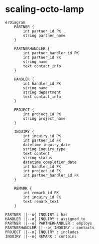 # scaling-octo-lamp
~~~ mermaid
erDiagram
    PARTNER {
        int partner_id PK
        string partner_name
    }

    PARTNERHANDLER {
        int partner_handler_id PK
        int partner_id FK
        string name
        text contact_info
    }

    HANDLER {
        int handler_id PK
        string name
        string department
        text contact_info
    }

    PROJECT {
        int project_id PK
        string project_name
    }

    INQUIRY {
        int inquiry_id PK
        int partner_id FK
        datetime inquiry_date
        string inquiry_type
        text content
        string status
        datetime completion_date
        int handler_id FK
        int project_id FK
        int partner_handler_id FK
    }

    REMARK {
        int remark_id PK
        int inquiry_id FK
        text remark_text
    }
~~~

    PARTNER ||--o{ INQUIRY : has
    HANDLER ||--o{ INQUIRY : assigned_to
    PARTNER ||--o{ PARTNERHANDLER : employs
    PARTNERHANDLER ||--o{ INQUIRY : contacts
    PROJECT ||--o{ INQUIRY : includes
    INQUIRY ||--o{ REMARK : contains
